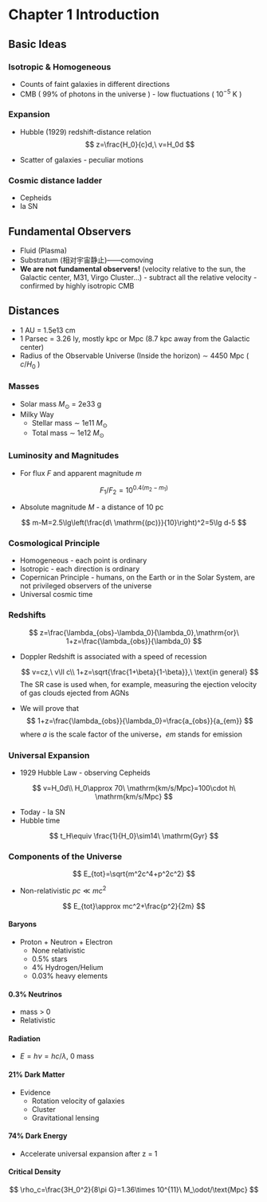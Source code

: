 # Chapter 1 Introduction


## Basic Ideas

### Isotropic & Homogeneous

- Counts of faint galaxies in different directions
- CMB ( 99% of photons in the universe ) - low fluctuations ( $10^{-5}\ \mathrm{K}$ )

### Expansion

- Hubble (1929) redshift-distance relation
  $$
  z=\frac{H_0}{c}d,\ v=H_0d
  $$

- Scatter of galaxies - peculiar motions

### Cosmic distance ladder

- Cepheids
- Ia SN

## Fundamental Observers

- Fluid (Plasma)
- Substratum (相对宇宙静止)——comoving
- **We are not fundamental observers!** (velocity relative to the sun, the Galactic center, M31, Virgo Cluster…) - subtract all the relative velocity - confirmed by highly isotropic CMB

## Distances

- 1 AU = 1.5e13 cm
- 1 Parsec = 3.26 ly, mostly kpc or Mpc (8.7 kpc away from the Galactic center)
- Radius of the Observable Universe (Inside the horizon) $\sim$ 4450 Mpc ( $c/H_0$ )

### Masses

- Solar mass $M_\odot$ = 2e33 g
- Milky Way
  - Stellar mass $\sim$ 1e11 $M_\odot$
  - Total mass $\sim$ 1e12 $M_\odot$

### Luminosity and Magnitudes

- For flux $F$ and apparent magnitude $m$

$$
F_1/F_2=10^{0.4(m_2-m_1)}
$$

- Absolute magnitude $M$ - a distance of 10 pc

$$
m-M=2.5\lg\left(\frac{d\ \mathrm{(pc)}}{10}\right)^2=5\lg d-5
$$

### Cosmological Principle

- Homogeneous - each point is ordinary
- Isotropic - each direction is ordinary
- Copernican Principle - humans, on the Earth or in the Solar System, are not privileged observers of the universe
- Universal cosmic time

### Redshifts

$$
z=\frac{\lambda_{obs}-\lambda_0}{\lambda_0},\mathrm{or}\ 1+z=\frac{\lambda_{obs}}{\lambda_0}
$$

- Doppler Redshift is associated with a speed of recession

  $$
  v=cz,\ v\ll c\\
  1+z=\sqrt{\frac{1+\beta}{1-\beta}},\ \text{in general}
  $$
  The SR case is used when, for example, measuring the ejection velocity of gas clouds ejected from AGNs

- We will prove that
  $$
  1+z=\frac{\lambda_{obs}}{\lambda_0}=\frac{a_{obs}}{a_{em}}
  $$
  where $a$ is the scale factor of the universe，$em$ stands for emission

### Universal Expansion

- 1929 Hubble Law - observing Cepheids

$$
v=H_0d\\
H_0\approx 70\ \mathrm{km/s/Mpc}=100\cdot h\ \mathrm{km/s/Mpc}
$$

- Today - Ia SN
- Hubble time

$$
t_H\equiv \frac{1}{H_0}\sim14\ \mathrm{Gyr}
$$

### Components of the Universe

$$
E_{tot}=\sqrt{m^2c^4+p^2c^2}
$$

- Non-relativistic $pc\ll mc^2$

$$
E_{tot}\approx mc^2+\frac{p^2}{2m}
$$

#### Baryons

- Proton + Neutron + Electron
  - None relativistic
  - 0.5% stars
  - 4% Hydrogen/Helium
  - 0.03% heavy elements

#### 0.3% Neutrinos

- mass > 0
- Relativistic

#### Radiation

- $E=h\nu=hc/\lambda$, 0 mass

#### 21% Dark Matter

- Evidence
  - Rotation velocity of galaxies
  - Cluster
  - Gravitational lensing

#### 74% Dark Energy

- Accelerate universal expansion after z = 1

#### Critical Density

$$
\rho_c=\frac{3H_0^2}{8\pi G}=1.36\times 10^{11}\ M_\odot/\text{Mpc}
$$



